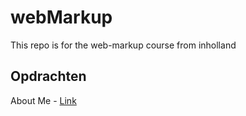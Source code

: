 # webMarkup
This repo is for the web-markup course from inholland

## Opdrachten
About Me - [Link](https://iolite312.github.io/webMarkup/aboutMe/)